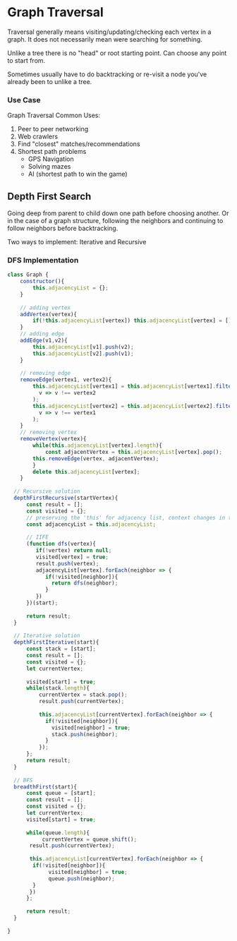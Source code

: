 # Graph Traversal
Traversal generally means visiting/updating/checking each vertex in a graph. It does not necessarily mean were searching for something. 

Unlike a tree there is no "head" or root starting point. Can choose any point to start from. 

Sometimes usually have to do backtracking or re-visit a node you've already been to unlike a tree. 

### Use Case
Graph Traversal Common Uses:
1. Peer to peer networking
2. Web crawlers
3. Find "closest" matches/recommendations
4. Shortest path problems
   * GPS Navigation
   * Solving mazes
   * AI (shortest path to win the game) 

## Depth First Search
Going deep from parent to child down one path before choosing another. Or in the case of a graph structure, following the neighbors and continuing to follow neighbors before backtracking. 

Two ways to implement: Iterative and Recursive

### DFS Implementation
```javascript
class Graph {
	constructor(){
	    this.adjacencyList = {};
	}
	
	// adding vertex
	addVertex(vertex){
	    if(!this.adjacencyList[vertex]) this.adjacencyList[vertex] = [];
	}
	// adding edge
	addEdge(v1,v2){
	    this.adjacencyList[v1].push(v2);
	    this.adjacencyList[v2].push(v1);
	}
	
	// removing edge
	removeEdge(vertex1, vertex2){
	    this.adjacencyList[vertex1] = this.adjacencyList[vertex1].filter(
	      v => v !== vertex2
	    );
	    this.adjacencyList[vertex2] = this.adjacencyList[vertex2].filter(
	      v => v !== vertex1
	    );
	}
	// removing vertex
	removeVertex(vertex){
	    while(this.adjacencyList[vertex].length){
	    	const adjacentVertex = this.adjacencyList[vertex].pop();
		this.removeEdge(vertex, adjacentVertex);
	    }
	    delete this.adjacencyList[vertex];
	}
  
  // Recursive solution
  depthFirstRecursive(startVertex){
      const result = [];
      const visited = {};
      // preserving the 'this' for adjacency list, context changes in the function         // below
      const adjacencyList = this.adjacencyList;
      
      // IIFE
      (function dfs(vertex){
         if(!vertex) return null;
         visited[vertex] = true;
         result.push(vertex);
         adjacencyList[vertex].forEach(neighbor => {
            if(!visited[neighbor]){
              return dfs(neighbor);
            }
         }) 
      })(start);
      
      return result; 
  }
  
  // Iterative solution
  depthFirstIterative(start){
      const stack = [start];
      const result = [];
      const visited = {};
      let currentVertex;
      
      visited[start] = true;
      while(stack.length){
          currentVertex = stack.pop();
          result.push(currentVertex);
          
          this.adjacencyList[currentVertex].forEach(neighbor => {
            if(!visited[neighbor]){
              visited[neighbor] = true;
              stack.push(neighbor);
            }
          });
      };
      return result;
  }
  
  // BFS 
  breadthFirst(start){
      const queue = [start];
      const result = [];
      const visited = {};
      let currentVertex;
      visited[start] = true;
      
      while(queue.length){
           currentVertex = queue.shift();
	   result.push(currentVertex);
	   
	   this.adjacencyList[currentVertex].forEach(neighbor => {
	   	if(!visited[neighbor]){
		     visited[neighbor] = true;
		     queue.push(neighbor);
		}
	   })
      };
      
      return result;
  }
  
}


```
